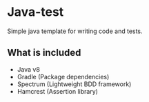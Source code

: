 # Java-test

Simple java template for writing code and tests.

## What is included

- Java v8
- Gradle (Package dependencies)
- Spectrum (Lightweight BDD framework)
- Hamcrest (Assertion library)

